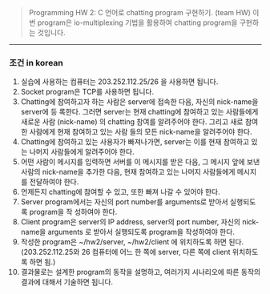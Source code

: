 > Programming HW 2: C 언어로 chatting program 구현하기. (team HW)
이번 program은 io-multiplexing 기법을 활용하여 chatting program을 구현하는 것입니다.
> 

---

### 조건 in korean

1. 실습에 사용하는 컴퓨터는 203.252.112.25/26 을 사용하면 됩니다.
2. Socket program은 TCP를 사용하면 됩니다.
3. Chatting에 참여하고자 하는 사람은 server에 접속한 다음, 자신의 nick-name을 server에 등
록한다. 그러면 server는 현재 chatting에 참여하고 있는 사람들에게 새로운 사람 (nick-name)
의 chatting 참여를 알려주어야 한다. 그리고 새로 참여한 사람에게 현재 참여하고 있는 사람
들의 모든 nick-name을 알려주어야 한다.
4. Chatting에 참여하고 있는 사용자가 빠져나가면, server는 이를 현재 참여하고 있는 나머지
사람들에게 알려주어야 한다.
5. 어떤 사람이 메시지를 입력하면 서버를 이 메시지를 받은 다음, 그 메시지 앞에 보낸 사람의
nick-name을 추가한 다음, 현재 참여하고 있는 나머지 사람들에게 메시지를 전달하여야 한다.
6. 언제든지 chatting에 참여할 수 있고, 또한 빠져 나갈 수 있어야 한다.
7. Server program에서는 자신의 port number를 arguments로 받아서 실행되도록 program을 작
성하여야 한다.
8. Client program은 server의 IP address, server의 port number, 자신의 nick-name을 arguments
로 받아서 실행되도록 program을 작성하여야 한다.
9. 작성한 program은 ~/hw2/server, ~/hw2/client 에 위치하도록 하면 된다. (203.252.112.25와
26 컴퓨터에 어느 한 쪽에 server, 다른 쪽에 client 위치하도록 하면 됨.)
10. 결과물로는 설계한 program의 동작을 설명하고, 여러가지 시나리오에 따른 동작의 결과에
대해서 기술하면 됩니다.